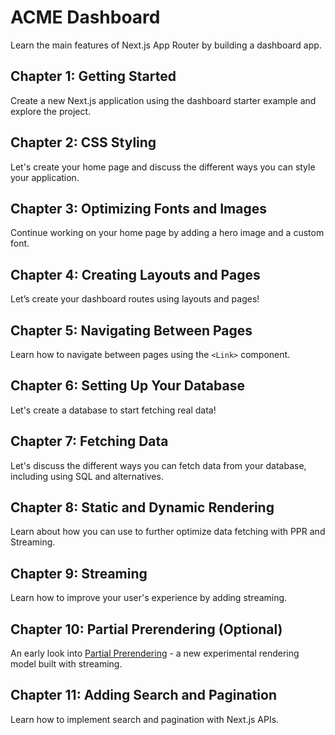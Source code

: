 # ACME Dashboard

Learn the main features of Next.js App Router by building a dashboard app.

## Chapter 1: Getting Started

Create a new Next.js application using the dashboard starter example and explore the project.

## Chapter 2: CSS Styling

Let's create your home page and discuss the different ways you can style your application.

## Chapter 3: Optimizing Fonts and Images

Continue working on your home page by adding a hero image and a custom font.

## Chapter 4: Creating Layouts and Pages

Let’s create your dashboard routes using layouts and pages!

## Chapter 5: Navigating Between Pages

Learn how to navigate between pages using the `<Link>` component.

## Chapter 6: Setting Up Your Database

Let's create a database to start fetching real data!

## Chapter 7: Fetching Data

Let's discuss the different ways you can fetch data from your database, including using SQL and alternatives.

## Chapter 8: Static and Dynamic Rendering

Learn about how you can use to further optimize data fetching with PPR and Streaming.

## Chapter 9: Streaming

Learn how to improve your user's experience by adding streaming.

## Chapter 10: Partial Prerendering (Optional)

An early look into [Partial Prerendering](https://vercel.com/blog/partial-prerendering-with-next-js-creating-a-new-default-rendering-model) - a new experimental rendering model built with streaming.

## Chapter 11: Adding Search and Pagination

Learn how to implement search and pagination with Next.js APIs.
